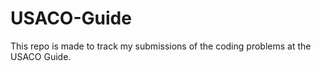 # USACO-Guide

This repo is made to track my submissions of the coding problems at the USACO Guide.
